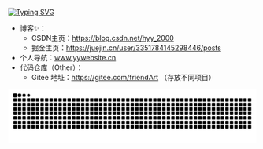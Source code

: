 
<!-- https://git.io/typing-svg -->
<a href="#"><img src="https://readme-typing-svg.demolab.com?font=Fira+Code&size=26&pause=1000&center=true&vCenter=true&random=true&width=768&height=100&lines=Welcome+to+YY's+Page.+;Have+a+nice+day~" alt="Typing SVG" /></a>


- 博客✨：
  - CSDN主页：https://blog.csdn.net/hyy_2000
  - 掘金主页：https://juejin.cn/user/3351784145298446/posts
- 个人导航：www.yywebsite.cn  
- 代码仓库（Other）：
  - Gitee 地址：https://gitee.com/friendArt （存放不同项目）

<!-- Snake Code Contribution Map 贪吃蛇代码贡献图 -->
![亮色](https://raw.githubusercontent.com/YYForReal/YYForReal/output/github-contribution-grid-snake.svg)

<!-- Snake Code Contribution Map 贪吃蛇代码贡献图
![暗色](https://raw.githubusercontent.com/YYForReal/YYForReal/output/github-contribution-grid-snake-dark.svg)
-->





<!--
**YYForReal/YYForReal** is a ✨ _special_ ✨ repository because its `README.md` (this file) appears on your GitHub profile.
Here are some ideas to get you started:
- 🔭 I’m currently working on ...
- 🌱 I’m currently learning ...
- 👯 I’m looking to collaborate on ...
- 🤔 I’m looking for help with ...
- 💬 Ask me about ...
- 📫 How to reach me: ...
- 😄 Pronouns: ...
- ⚡ Fun fact: ...
-->
